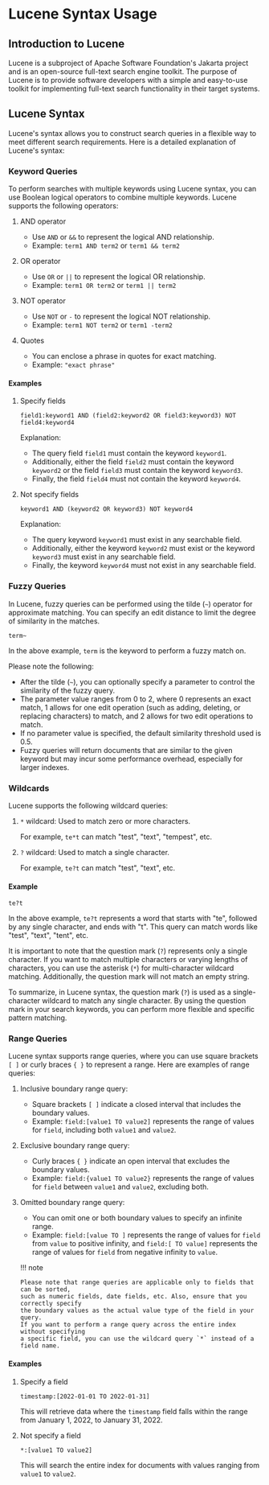 # Lucene Syntax Usage

## Introduction to Lucene

Lucene is a subproject of Apache Software Foundation's Jakarta project and is an open-source
full-text search engine toolkit. The purpose of Lucene is to provide software developers with
a simple and easy-to-use toolkit for implementing full-text search functionality in their target systems.

## Lucene Syntax

Lucene's syntax allows you to construct search queries in a flexible way to meet different search requirements.
Here is a detailed explanation of Lucene's syntax:

### Keyword Queries

To perform searches with multiple keywords using Lucene syntax, you can use Boolean logical operators
to combine multiple keywords. Lucene supports the following operators:

1. AND operator

    - Use `AND` or `&&` to represent the logical AND relationship.
    - Example: `term1 AND term2` or `term1 && term2`

2. OR operator

    - Use `OR` or `||` to represent the logical OR relationship.
    - Example: `term1 OR term2` or `term1 || term2`

3. NOT operator

    - Use `NOT` or `-` to represent the logical NOT relationship.
    - Example: `term1 NOT term2` or `term1 -term2`

4. Quotes

    - You can enclose a phrase in quotes for exact matching.
    - Example: `"exact phrase"`

#### Examples

1. Specify fields

    ```lucene
    field1:keyword1 AND (field2:keyword2 OR field3:keyword3) NOT field4:keyword4
    ```

    Explanation:

    - The query field `field1` must contain the keyword `keyword1`.
    - Additionally, either the field `field2` must contain the keyword `keyword2` or the field `field3`
      must contain the keyword `keyword3`.
    - Finally, the field `field4` must not contain the keyword `keyword4`.

2. Not specify fields

    ```lucene
    keyword1 AND (keyword2 OR keyword3) NOT keyword4
    ```

    Explanation:

    - The query keyword `keyword1` must exist in any searchable field.
    - Additionally, either the keyword `keyword2` must exist or the keyword `keyword3` must exist in any searchable field.
    - Finally, the keyword `keyword4` must not exist in any searchable field.

### Fuzzy Queries

In Lucene, fuzzy queries can be performed using the tilde (`~`) operator for approximate matching.
You can specify an edit distance to limit the degree of similarity in the matches.

```lucene
term~
```

In the above example, `term` is the keyword to perform a fuzzy match on.

Please note the following:

- After the tilde (`~`), you can optionally specify a parameter to control the similarity of the fuzzy query.
- The parameter value ranges from 0 to 2, where 0 represents an exact match, 1 allows for one edit operation
  (such as adding, deleting, or replacing characters) to match, and 2 allows for two edit operations to match.
- If no parameter value is specified, the default similarity threshold used is 0.5.
- Fuzzy queries will return documents that are similar to the given keyword but may incur some
  performance overhead, especially for larger indexes.

### Wildcards

Lucene supports the following wildcard queries:

1. `*` wildcard: Used to match zero or more characters.

    For example, `te*t` can match "test", "text", "tempest", etc.

2. `?` wildcard: Used to match a single character.

    For example, `te?t` can match "test", "text", etc.

#### Example

```lucene
te?t
```

In the above example, `te?t` represents a word that starts with "te", followed by
any single character, and ends with "t". This query can match words like "test", "text", "tent", etc.

It is important to note that the question mark (`?`) represents only a single character.
If you want to match multiple characters or varying lengths of characters, you can use the
asterisk (`*`) for multi-character wildcard matching. Additionally, the question mark will not match an empty string.

To summarize, in Lucene syntax, the question mark (`?`) is used as a single-character wildcard
to match any single character. By using the question mark in your search keywords, you can
perform more flexible and specific pattern matching.

### Range Queries

Lucene syntax supports range queries, where you can use square brackets `[ ]` or curly braces `{ }`
to represent a range. Here are examples of range queries:

1. Inclusive boundary range query:

    - Square brackets `[ ]` indicate a closed interval that includes the boundary values.
    - Example: `field:[value1 TO value2]` represents the range of values for `field`,
      including both `value1` and `value2`.

2. Exclusive boundary range query:

   - Curly braces `{ }` indicate an open interval that excludes the boundary values.
   - Example: `field:{value1 TO value2}` represents the range of values for `field`
     between `value1` and `value2`, excluding both.

3. Omitted boundary range query:

   - You can omit one or both boundary values to specify an infinite range.
   - Example: `field:[value TO ]` represents the range of values for `field` from `value` to
     positive infinity, and `field:[ TO value]` represents the range of values for `field` from
     negative infinity to `value`.

   !!! note

       Please note that range queries are applicable only to fields that can be sorted,
       such as numeric fields, date fields, etc. Also, ensure that you correctly specify
       the boundary values as the actual value type of the field in your query.
       If you want to perform a range query across the entire index without specifying
       a specific field, you can use the wildcard query `*` instead of a field name.

#### Examples

1. Specify a field

   ```lucene
   timestamp:[2022-01-01 TO 2022-01-31]
   ```

   This will retrieve data where the `timestamp` field falls within the range from January 1, 2022, to January 31, 2022.

2. Not specify a field

   ```lucene
   *:[value1 TO value2]
   ```

   This will search the entire index for documents with values ranging from `value1` to `value2`.
